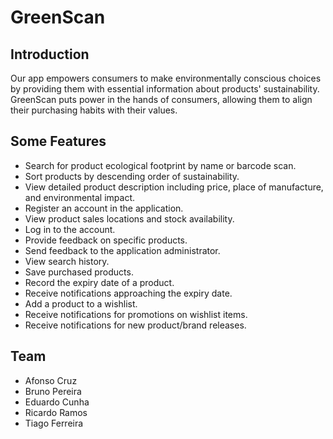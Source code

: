 # GreenScan

## Introduction
Our app empowers consumers to make environmentally conscious choices by providing them with essential information about products' sustainability. 
GreenScan puts power in the hands of consumers, allowing them to align their purchasing habits with their values.

## Some Features
- Search for product ecological footprint by name or barcode scan.
- Sort products by descending order of sustainability.
- View detailed product description including price, place of manufacture, and environmental impact.
- Register an account in the application.
- View product sales locations and stock availability.
- Log in to the account.
- Provide feedback on specific products.
- Send feedback to the application administrator.
- View search history.
- Save purchased products.
- Record the expiry date of a product.
- Receive notifications approaching the expiry date.
- Add a product to a wishlist.
- Receive notifications for promotions on wishlist items.
- Receive notifications for new product/brand releases.

## Team
- Afonso Cruz <up202006020>
- Bruno Pereira <up202206251>
- Eduardo Cunha <up202207126>
- Ricardo Ramos <up202206349>
- Tiago Ferreira <up202207311>
